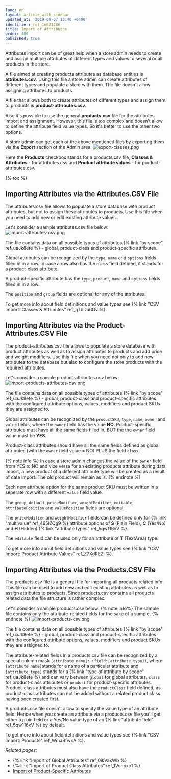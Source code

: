 ```yaml
---
lang: en
layout: article_with_sidebar
updated_at: '2019-08-07 13:40 +0400'
identifier: ref_1eBZ128n
title: Import of Attributes
order: 400
published: true
---
```

Attributes import can be of great help when a store admin needs to create and assign multiple attributes of different types and values to several or all products in the store. 

A file aimed at creating products attributes as database entities is **attributes.csv**. Using this file a store admin can create attributes of different types and populate a store with them. The file doesn't allow assigning attributes to products.

A file that allows both to create attributes of different types and assign them to products is **product-attributes.csv**. 

Also it's possible to use the general **products.csv** file for the attributes import and assignment. However, this file is too complex and doesn't allow to define the attribute field value types. So it's better to use the other two options.

A store admin can get each of the above mentioned files by exporting them via the **Export** section of the Admin area:
![export-classes.png]({{site.baseurl}}/attachments/ref_1Vcnpxb1/export-classes.png)

Here the **Products** checkbox stands for a products.csv file, **Classes & Attributes** - for attributes.csv and **Product attribute values** - for product-attributes.csv. 

{% toc %}

## Importing Attributes via the Attributes.CSV File

The attributes.csv file allows to populate a store database with product attributes, but not to assign these attributes to products. Use this file when you need to add new or edit existing attribute values.

Let's consider a sample attributes.csv file below:
![import-attributes-csv.png]({{site.baseurl}}/attachments/ref_1eBZ128n/import-attributes-csv.png)

The file contains data on all possible types of attributes {% link "by scope" ref_uaJk8ete %} -  global, product-class and product-specific attributes.

Global attributes can be recognized by the `type`, `name` and `options` fields filled in in a row. In case a row also has the `class` field defined, it stands for a product-class attribute.

A product-specific attribute has the `type`, `product`, `name` and `options` fields filled in in a row.

The `position` and `group` fields are optional for any of the attributes.

To get more info about field definitions and value types see {% link "CSV Import: Classes & Attributes" ref_qTbDu6Ov %}.

## Importing Attributes via the Product-Attributes.CSV File

The product-attributes.csv file allows to populate a store database with product attributes as well as to assign attributes to products and add price and weight modifiers. Use this file when you need not only to add new attributes to the database but also to configure the store products with the required attributes.

Let's consider a sample product-attributes.csv below:
![import-products-attributes-csv.png]({{site.baseurl}}/attachments/ref_1eBZ128n/import-products-attributes-csv.png)

The file contains data on all possible types of attributes  {% link "by scope" ref_uaJk8ete %} - global, product-class and product-specific attributes with the configured attribute options, values, modifiers and product SKUs they are assigned to.

Global attributes can be recognized by the `productSKU`, `type`, `name`, `owner` and `value` fields, where the `owner` field has the value **NO**. Product-specific attributes must have all the same fields filled in, BUT the the `owner` field value must be **YES**.

Product-class attributes should have all the same fields defined as global attributes (with the `owner` field value = NO) PLUS the field `class`.

{% note info %}
In case a store admin changes the value of the `owner` field from YES to NO and vice versa for an existing products attribute during data import, a new product of a different attribute type will be created as a result of data import. The old product will remain as is.
{% endnote %}

Each new attribute option for the same product SKU must be written in a seperate row with a different `value` field value.

The `group`, `default`, `priceModifier`, `weightModifier`, `editable`, `attributePosition` and `valuePosition` fields are optional. 

The `priceModifier` and `weightModifier` fields can be defined only for {% link "multivalue" ref_465IZQg9 %} attribute options of **S** (Plain Field), **C** (Yes/No) and **H** (Hidden) {% link "attribute types" ref_5qw116xV %}.

The `editable` field can be used only for an attribute of **T** (TextArea) type. 

To get more info about field definitions and value types see {% link "CSV Import: Product Attribute Values" ref_Z7XdREZl %}.

## Importing Attributes via the Products.CSV File

The products.csv file is a general file for importing all products related info. This file can be used to add new and edit existing attributes as well as to assign attributes to products. Since products.csv contains all products related data the file structure is rather complex. 

Let's consider a sample products.csv below:
{% note info%}
The sample file contains only the attribute-related fields for the sake of a sample.
{% endnote %}
![import-products-csv.png]({{site.baseurl}}/attachments/ref_1eBZ128n/import-products-csv.png)

The file contains data on all possible types of attributes  {% link "by scope" ref_uaJk8ete %} - global, product-class and product-specific attributes with the configured attribute options, values, modifiers and product SKUs they are assigned to.

The attribute-related fields in a products.csv file can be recognized by a special column mask `[attribute_name]: (field:[attribute_type])`, where `[attribute name]`stands for a name of a particular attribute and `[attribute_type]` stands for a {% link "type of attribute by scope" ref_uaJk8ete %} and can vary between `global` for global attributes, `class` for product-class attributes or `product` for product-specific attributes. Product-class attributes must also have the `productClass` field defined, as product-class attributes can not be added without a related product class having been created first. 

A products.csv file doesn't allow to specify the value type of an attribute field. Hence when you create an attribute via a products.csv file you'll get either a plain field or a Yes/No value type of an {% link "attribute field" ref_5qw116xV %} by default.

To get more info about field definitions and value types see {% link "CSV Import: Products" ref_WmJBfwxA %}.

_Related pages:_

*   {% link "Import of Global Attributes" ref_0ikVaxWb %}
*   {% link "Import of Product Class Attributes" ref_1Vcnpxb1 %}
*   [Import of Product-Specific Attributes](https://kb.x-cart.com/product_classes_and_attributes/attributes/attribute_scope/product-specific.html#importing-product-specific-attributes "Import of Attributes")
